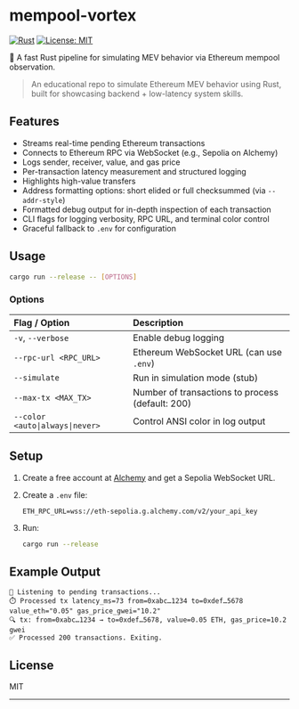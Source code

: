 # mempool-vortex

[![Rust](https://img.shields.io/badge/Rust-Edition%202021-orange)](https://www.rust-lang.org/)
[![License: MIT](https://img.shields.io/badge/License-MIT-blue.svg)](LICENSE)

🚀 A fast Rust pipeline for simulating MEV behavior via Ethereum mempool observation.
> An educational repo to simulate Ethereum MEV behavior using Rust, built for showcasing backend + low-latency system skills.

## Features

- Streams real-time pending Ethereum transactions
- Connects to Ethereum RPC via WebSocket (e.g., Sepolia on Alchemy)
- Logs sender, receiver, value, and gas price
- Per-transaction latency measurement and structured logging
- Highlights high-value transfers
- Address formatting options: short elided or full checksummed (via `--addr-style`)
- Formatted debug output for in-depth inspection of each transaction
- CLI flags for logging verbosity, RPC URL, and terminal color control
- Graceful fallback to `.env` for configuration


## Usage

```sh
cargo run --release -- [OPTIONS]
```

### Options

|  Flag / Option                  |  Description                                      |
|:--------------------------------|:--------------------------------------------------|
| `-v`, `--verbose`               | Enable debug logging                              |
| `--rpc-url <RPC_URL>`           | Ethereum WebSocket URL (can use `.env`)           |
| `--simulate`                    | Run in simulation mode (stub)                     |
| `--max-tx <MAX_TX>`             | Number of transactions to process (default: 200)  |
| `--color <auto\|always\|never>` | Control ANSI color in log output                  |

## Setup

1. Create a free account at [Alchemy](https://alchemy.com) and get a Sepolia WebSocket URL.
2. Create a `.env` file:

   ```env
   ETH_RPC_URL=wss://eth-sepolia.g.alchemy.com/v2/your_api_key
   ```

3. Run:

   ```sh
   cargo run --release
   ```

## Example Output

```
📡 Listening to pending transactions...
⏱️ Processed tx latency_ms=73 from=0xabc…1234 to=0xdef…5678 value_eth="0.05" gas_price_gwei="10.2"
🔍 tx: from=0xabc…1234 → to=0xdef…5678, value=0.05 ETH, gas_price=10.2 gwei
✅ Processed 200 transactions. Exiting.
```

## License

MIT

---
